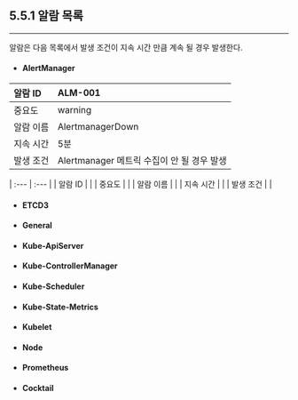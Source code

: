 ## 5.5.1 알람 목록

---

알람은 다음 목록에서 발생 조건이 지속 시간 만큼 계속 될 경우 발생한다.

* #### AlertManager

| 알람 ID | ALM-001 |
| :--- | :--- |
| 중요도 | warning |
| 알람 이름 | AlertmanagerDown |
| 지속 시간 | 5분 |
| 발생 조건 | Alertmanager 메트릭 수집이 안 될 경우 발생 |

| :--- | :--- |
| 알람 ID |  |
| 중요도 |  |
| 알람 이름 |  |
| 지속 시간 |  |
| 발생 조건 |  |

* #### ETCD3

* #### General

* #### Kube-ApiServer

* #### Kube-ControllerManager

* #### Kube-Scheduler

* #### Kube-State-Metrics

#### 

* #### Kubelet

* #### Node

* #### Prometheus

* #### Cocktail



